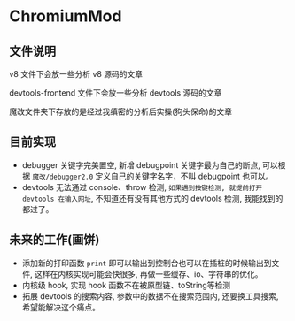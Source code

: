 # ChromiumMod

## 文件说明
v8 文件下会放一些分析 v8 源码的文章

devtools-frontend 文件下会放一些分析 devtools 源码的文章

魔改文件夹下存放的是经过我缜密的分析后实操(狗头保命)的文章

## 目前实现
- debugger 关键字完美置空, 新增 debugpoint 关键字最为自己的断点, 可以根据 `魔改/debugger2.0` 定义自己的关键字名字，不叫 debugpoint 也可以。
- devtools 无法通过 console、throw 检测, `如果遇到按键检测, 就提前打开 devtools 在输入网址`, 不知道还有没有其他方式的 devtools 检测, 我能找到的都过了。

## 未来的工作(画饼)
- 添加新的打印函数 `print` 即可以输出到控制台也可以在插桩的时候输出到文件, 这样在内核实现可能会快很多, 再做一些缓存、io、字符串的优化。
- 内核级 hook, 实现 hook 函数不在被原型链、toString等检测
- 拓展 devtools 的搜索内容, 参数中的数据不在搜索范围内, 还要换工具搜索, 希望能解决这个痛点。
